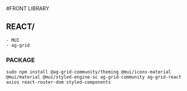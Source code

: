 #FRONT LIBRARY
## REACT/
    - MUI
    - ag-grid

### PACKAGE
```
sudo npm install @ag-grid-community/theming @mui/icons-material @mui/material @mui/styled-engine-sc ag-grid-community ag-grid-react axios react-router-dom styled-components
```